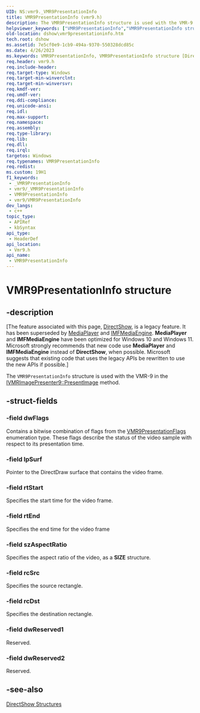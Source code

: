 ```yaml
---
UID: NS:vmr9._VMR9PresentationInfo
title: VMR9PresentationInfo (vmr9.h)
description: The VMR9PresentationInfo structure is used with the VMR-9 in the IVMRImagePresenter9::PresentImage method.
helpviewer_keywords: ["VMR9PresentationInfo","VMR9PresentationInfo structure [DirectShow]","VMR9PresentationInfoStructure","dshow.vmr9presentationinfo","vmr9/VMR9PresentationInfo"]
old-location: dshow\vmr9presentationinfo.htm
tech.root: dshow
ms.assetid: 7e5cf0e9-1cb9-494a-9370-550328dcd85c
ms.date: 4/26/2023
ms.keywords: VMR9PresentationInfo, VMR9PresentationInfo structure [DirectShow], VMR9PresentationInfoStructure, dshow.vmr9presentationinfo, vmr9/VMR9PresentationInfo
req.header: vmr9.h
req.include-header: 
req.target-type: Windows
req.target-min-winverclnt: 
req.target-min-winversvr: 
req.kmdf-ver: 
req.umdf-ver: 
req.ddi-compliance: 
req.unicode-ansi: 
req.idl: 
req.max-support: 
req.namespace: 
req.assembly: 
req.type-library: 
req.lib: 
req.dll: 
req.irql: 
targetos: Windows
req.typenames: VMR9PresentationInfo
req.redist: 
ms.custom: 19H1
f1_keywords:
 - _VMR9PresentationInfo
 - vmr9/_VMR9PresentationInfo
 - VMR9PresentationInfo
 - vmr9/VMR9PresentationInfo
dev_langs:
 - c++
topic_type:
 - APIRef
 - kbSyntax
api_type:
 - HeaderDef
api_location:
 - Vmr9.h
api_name:
 - VMR9PresentationInfo
---
```


# VMR9PresentationInfo structure


## -description

\[The feature associated with this page, [DirectShow](/windows/win32/directshow/directshow), is a legacy feature. It has been superseded by [MediaPlayer](/uwp/api/Windows.Media.Playback.MediaPlayer) and [IMFMediaEngine](/windows/win32/api/mfmediaengine/nn-mfmediaengine-imfmediaengine). **MediaPlayer** and **IMFMediaEngine** have been optimized for Windows 10 and Windows 11. Microsoft strongly recommends that new code use **MediaPlayer** and **IMFMediaEngine** instead of **DirectShow**, when possible. Microsoft suggests that existing code that uses the legacy APIs be rewritten to use the new APIs if possible.\]

The <code>VMR9PresentationInfo</code> structure is used with the VMR-9 in the <a href="/windows/desktop/api/vmr9/nf-vmr9-ivmrimagepresenter9-presentimage">IVMRImagePresenter9::PresentImage</a> method.

## -struct-fields

### -field dwFlags

Contains a bitwise combination of flags from the <a href="/previous-versions/windows/desktop/api/vmr9/ne-vmr9-vmr9presentationflags">VMR9PresentationFlags</a> enumeration type. These flags describe the status of the video sample with respect to its presentation time.

### -field lpSurf

Pointer to the DirectDraw surface that contains the video frame.

### -field rtStart

Specifies the start time for the video frame.

### -field rtEnd

Specifies the end time for the video frame

### -field szAspectRatio

Specifies the aspect ratio of the video, as a <b>SIZE</b> structure.

### -field rcSrc

Specifies the source rectangle.

### -field rcDst

Specifies the destination rectangle.

### -field dwReserved1

Reserved.

### -field dwReserved2

Reserved.

## -see-also

<a href="/windows/desktop/DirectShow/directshow-structures">DirectShow Structures</a>